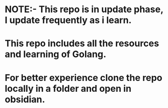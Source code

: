 # NOTE:- This repo is in update phase, I update frequently as i learn.

# This repo includes all the resources and learning of Golang.

# For better experience clone the repo locally in a folder and open in obsidian.
 
 
